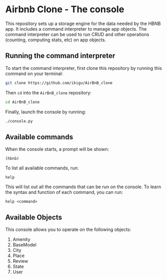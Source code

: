 # Airbnb Clone - The console

This repository sets up a storage engine for the data needed by the HBNB app. It includes a command interpreter to manage app objects. The command interpreter can be used to run CRUD and other operations (counting, computing stats, etc) on app objects.

## Running the command interpreter

To start the command interpreter, first clone this repository by running this command on your terminal:

```bash
git clone https://github.com/ikigu/AirBnB_clone
```

Then `cd` into the `AirBnB_clone` repository:

```bash
cd AirBnB_clone
```

Finally, launch the console by running:

```bash
./console.py
```

## Available commands

When the console starts, a prompt will be shown:

```
(hbnb)
```

To list all available commands, run:

```
help
```

This will list out all the commands that can be run on the console. To learn the syntax and function of each command, you can run:

```
help <command>
```

## Available Objects

This console allows you to operate on the following objects:

1. Amenity
2. BaseModel
3. City
4. Place
5. Review
6. State
7. User
